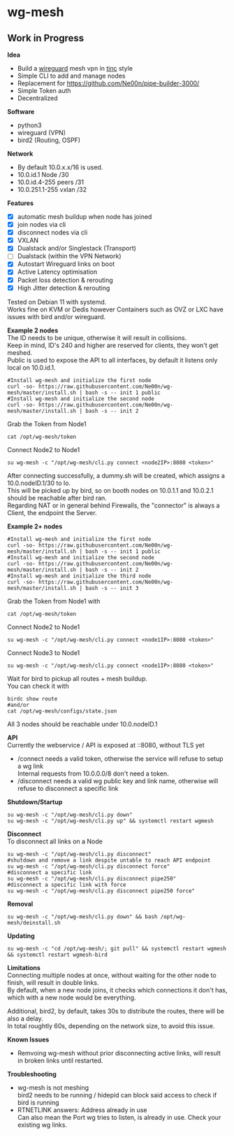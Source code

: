 # wg-mesh
## Work in Progress

**Idea**<br />
- Build a [wireguard](https://www.wireguard.com/) mesh vpn in [tinc](https://www.tinc-vpn.org/) style
- Simple CLI to add and manage nodes
- Replacement for https://github.com/Ne00n/pipe-builder-3000/
- Simple Token auth
- Decentralized

**Software**<br />
- python3
- wireguard (VPN)
- bird2 (Routing, OSPF)

**Network**<br />
- By default 10.0.x.x/16 is used.<br>
- 10.0.id.1 Node /30<br>
- 10.0.id.4-255 peers /31<br>
- 10.0.251.1-255 vxlan /32<br>

**Features**<br>
- [x] automatic mesh buildup when node has joined
- [x] join nodes via cli
- [x] disconnect nodes via cli
- [x] VXLAN
- [x] Dualstack and/or Singlestack (Transport)
- [ ] Dualstack (within the VPN Network)
- [x] Autostart Wireguard links on boot
- [x] Active Latency optimisation
- [x] Packet loss detection & rerouting
- [x] High Jitter detection & rerouting
 
Tested on Debian 11 with systemd.<br>
Works fine on KVM or Dedis however Containers such as OVZ or LXC have issues with bird and/or wireguard.<br>

**Example 2 nodes**<br>
The ID needs to be unique, otherwise it will result in collisions.<br>
Keep in mind, ID's 240 and higher are reserved for clients, they won't get meshed.<br>
Public is used to expose the API to all interfaces, by default it listens only local on 10.0.id.1.<br>
```
#Install wg-mesh and initialize the first node
curl -so- https://raw.githubusercontent.com/Ne00n/wg-mesh/master/install.sh | bash -s -- init 1 public
#Install wg-mesh and initialize the second node
curl -so- https://raw.githubusercontent.com/Ne00n/wg-mesh/master/install.sh | bash -s -- init 2
```
Grab the Token from Node1<br>
```
cat /opt/wg-mesh/token
```
Connect Node2 to Node1
```
su wg-mesh -c "/opt/wg-mesh/cli.py connect <node2IP>:8080 <token>"
```
After connecting successfully, a dummy.sh will be created, which assigns a 10.0.nodeID.1/30 to lo.<br>
This will be picked up by bird, so on booth nodes on 10.0.1.1 and 10.0.2.1 should be reachable after bird ran.<br>
Regarding NAT or in general behind Firewalls, the "connector" is always a Client, the endpoint the Server.<br>

**Example 2+ nodes**<br>
```
#Install wg-mesh and initialize the first node
curl -so- https://raw.githubusercontent.com/Ne00n/wg-mesh/master/install.sh | bash -s -- init 1 public
#Install wg-mesh and initialize the second node
curl -so- https://raw.githubusercontent.com/Ne00n/wg-mesh/master/install.sh | bash -s -- init 2
#Install wg-mesh and initialize the third node
curl -so- https://raw.githubusercontent.com/Ne00n/wg-mesh/master/install.sh | bash -s -- init 3
```
Grab the Token from Node1 with
```
cat /opt/wg-mesh/token
```
Connect Node2 to Node1
```
su wg-mesh -c "/opt/wg-mesh/cli.py connect <node1IP>:8080 <token>"
```
Connect Node3 to Node1
```
su wg-mesh -c "/opt/wg-mesh/cli.py connect <node1IP>:8080 <token>"
```
Wait for bird to pickup all routes + mesh buildup.<br>
You can check it with<br>
```
birdc show route
#and/or
cat /opt/wg-mesh/configs/state.json
```
All 3 nodes should be reachable under 10.0.nodeID.1<br>

**API**<br>
Currently the webservice / API is exposed at ::8080, without TLS yet<br>
- /connect needs a valid token, otherwise the service will refuse to setup a wg link<br>
Internal requests from 10.0.0.0/8 don't need a token.
- /disconnect needs a valid wg public key and link name, otherwise will refuse to disconnect a specific link<br>

**Shutdown/Startup**
```
su wg-mesh -c "/opt/wg-mesh/cli.py down"
su wg-mesh -c "/opt/wg-mesh/cli.py up" && systemctl restart wgmesh
```

**Disconnect**<br>
To disconnect all links on a Node
```
su wg-mesh -c "/opt/wg-mesh/cli.py disconnect"
#shutdown and remove a link despite untable to reach API endpoint
su wg-mesh -c "/opt/wg-mesh/cli.py disconnect force"
#disconnect a specific link
su wg-mesh -c "/opt/wg-mesh/cli.py disconnect pipe250"
#disconnect a specific link with force
su wg-mesh -c "/opt/wg-mesh/cli.py disconnect pipe250 force"
```

**Removal**
```
su wg-mesh -c "/opt/wg-mesh/cli.py down" && bash /opt/wg-mesh/deinstall.sh
```

**Updating**
```
su wg-mesh -c "cd /opt/wg-mesh/; git pull" && systemctl restart wgmesh && systemctl restart wgmesh-bird
```
**Limitations**<br>
Connecting multiple nodes at once, without waiting for the other node to finish, will result in double links.<br>
By default, when a new node joins, it checks which connections it don't has, which with a new node would be everything.<br>

Additional, bird2, by default, takes 30s to distribute the routes, there will be also a delay.<br>
In total roughtly 60s, depending on the network size, to avoid this issue.<br>

**Known Issues**<br>
- Remvoing wg-mesh without prior disconnecting active links, will result in broken links until restarted.<br>

**Troubleshooting**
- wg-mesh is not meshing<br>
bird2 needs to be running / hidepid can block said access to check if bird is running
- RTNETLINK answers: Address already in use<br>
Can also mean the Port wg tries to listen, is already in use. Check your existing wg links.